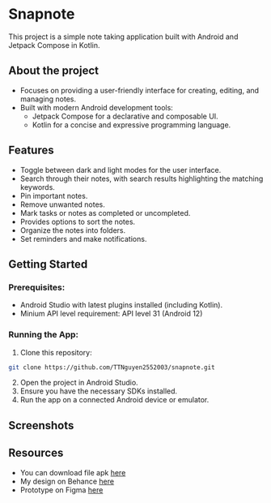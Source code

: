 # Snapnote
This project is a simple note taking application built with Android and Jetpack Compose in Kotlin.

## About the project
- Focuses on providing a user-friendly interface for creating, editing, and managing notes.
- Built with modern Android development tools:
  - Jetpack Compose for a declarative and composable UI.
  - Kotlin for a concise and expressive programming language.

## Features
- Toggle between dark and light modes for the user interface.
- Search through their notes, with search results highlighting the matching keywords.
- Pin important notes.
- Remove unwanted notes.
- Mark tasks or notes as completed or uncompleted.
- Provides options to sort the notes.
- Organize the notes into folders.
- Set reminders and make notifications.

## Getting Started
### Prerequisites:
- Android Studio with latest plugins installed (including Kotlin).
- Minium API level requirement: API level 31 (Android 12)

### Running the App:
1. Clone this repository:
```bash
git clone https://github.com/TTNguyen2552003/snapnote.git
```
2. Open the project in Android Studio.
3. Ensure you have the necessary SDKs installed.
4. Run the app on a connected Android device or emulator.

## Screenshots


## Resources
- You can download file apk [here](https://drive.usercontent.google.com/download?id=1irvgkQKZgaimvW4YR2NuqiwHUpngKa8F&export=download&authuser=0&confirm=t&uuid=621b5b56-2df4-474c-8d7a-cc32233ec3c9&at=APZUnTXSCVbgh7qDuw9UHTHdwbl7:1716784614112)
- My design on Behance [here](https://www.behance.net/gallery/197891349/SNAP-NOTE)
- Prototype on Figma [here](https://www.figma.com/proto/uvixD2QCPTFqkCxxOvg1cR/Material-3-Design-Kit-(Community)?page-id=54796%3A26409&node-id=54800-115&viewport=926%2C270%2C0.17&t=EB3L046ywh8tG656-1&scaling=min-zoom&starting-point-node-id=54800%3A115)
